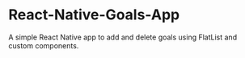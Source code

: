 # React-Native-Goals-App
A simple React Native app to add and delete goals using FlatList and custom components.
